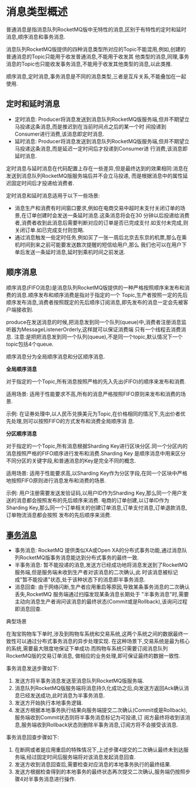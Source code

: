 # 消息类型概述
普通消息是指消息队列RocketMQ版中无特性的消息,区别于有特性的定时和延时消息,顺序消息和事务消息.

消息队列RocketMQ版提供的四种消息类型所对应的Topic不能混用,例如,创建的普通消息的Topic只能用于收发普通消息,不能用于收发其
他类型的消息,同理,事务消息的Topic也只能收发事务消息,不能用于收发其他类型的消息,以此类推.

顺序消息,定时消息,事务消息是不同的消息类型,三者是互斥关系,不能叠加在一起使用.

## 定时和延时消息
- 定时消息: Producer将消息发送到消息队列RocketMQ版服务端,但并不期望立马投递这条消息,而是推迟到在当前时间点之后的某一个时
  间投递到Consumer进行消费,该消息即定时消息.
- 延时消息: Producer将消息发送到消息队列RocketMQ版服务端,但并不期望立马投递这条消息,而是延迟一定时间后才投递到Consumer进
  行消费,该消息即延时消息.

定时消息与延时消息在代码配置上存在一些差异,但是最终达到的效果相同:消息在发送到消息队列RocketMQ版服务端后并不会立马投递,
而是根据消息中的属性延迟固定时间后才投递给消费者.

定时消息和延时消息适用于以下一些场景:

- 消息生产和消费有时间窗口要求,例如在电商交易中超时未支付关闭订单的场景,在订单创建时会发送一条延时消息.这条消息将会在30
  分钟以后投递给消费者,消费者收到此消息后需要判断对应的订单是否已完成支付.如支付未完成,则关闭订单.如已完成支付则忽略.
- 通过消息触发一些定时任务,例如买了一张一周后北京去东京的机票,那么在乘机时间到来之前可能要发送数次提醒的短信给用户,那么
  我们也可以在用户下单后发送一条延时消息,延时到乘机时间之前发送.

## 顺序消息
顺序消息(FIFO消息)是消息队列RocketMQ版提供的一种严格按照顺序来发布和消费的消息.顺序发布和顺序消费是指对于指定的一个
Topic,生产者按照一定的先后顺序发布消息,消费者按照既定的先后顺序订阅消息,即先发布的消息一定会先被客户端接收到.

produce在发送消息的时候,把消息发到同一个队列(queue)中,消费者注册消息监听器为MessageListenerOrderly,这样就可以保证消费端
只有一个线程去消费消息.
注意:是把把消息发到同一个队列(queue),不是同一个topic,默认情况下一个topic包括4个queue.

顺序消息分为全局顺序消息和分区顺序消息.

**全局顺序消息**

对于指定的一个Topic,所有消息按照严格的先入先出(FIFO)的顺序来发布和消费.

适用场景: 适用于性能要求不高,所有的消息严格按照FIFO原则来发布和消费的场景.

示例: 在证券处理中,以人民币兑换美元为Topic,在价格相同的情况下,先出价者优先处理,则可以按照FIFO的方式发布和消费全局顺序消
息.

**分区顺序消息**

对于指定的一个Topic,所有消息根据Sharding Key进行区块分区.同一个分区内的消息按照严格的FIFO顺序进行发布和消费.Sharding Key
是顺序消息中用来区分不同分区的关键字段,和普通消息的Key是完全不同的概念.

适用场景: 适用于性能要求高,以Sharding Key作为分区字段,在同一个区块中严格地按照FIFO原则进行消息发布和消费的场景.

示例: 用户注册需要发送发验证码,以用户ID作为Sharding Key,那么同一个用户发送的消息都会按照发布的先后顺序来消费.
电商的订单创建,以订单ID作为Sharding Key,那么同一个订单相关的创建订单消息,订单支付消息,订单退款消息,订单物流消息都会按照
发布的先后顺序来消费.

## [事务消息](https://help.aliyun.com/document_detail/43348.html)
- 事务消息: RocketMQ 提供类似XA或Open XA的分布式事务功能,通过消息队列RocketMQ版事务消息能达到分布式事务的最终一致.
- 半事务消息: 暂不能投递的消息,发送方已经成功地将消息发送到了RocketMQ 服务端,但是服务端未收到生产者对该消息的二次确认,此
  时该消息被标记成"暂不能投递"状态,处于该种状态下的消息即半事务消息.
- 消息回查: 由于网络闪断,生产者应用重启等原因,导致某条事务消息的二次确认丢失,RocketMQ 服务端通过扫描发现某条消息长期处于
  "半事务消息"时,需要主动向消息生产者询问该消息的最终状态(Commit或是Rollback),该询问过程即消息回查.

典型场景

在淘宝购物车下单时,涉及到购物车系统和交易系统,这两个系统之间的数据最终一致性可以通过分布式事务消息的异步处理实现.
在这种场景下,交易系统是最为核心的系统,需要最大限度地保证下单成功.而购物车系统只需要订阅消息队列RocketMQ版的交易订单消息,
做相应的业务处理,即可保证最终的数据一致性.

事务消息发送步骤如下:

1. 发送方将半事务消息发送至消息队列RocketMQ版服务端.
1. 消息队列RocketMQ版服务端将消息持久化成功之后,向发送方返回Ack确认消息已经发送成功,此时消息为半事务消息.
1. 发送方开始执行本地事务逻辑.
1. 发送方根据本地事务执行结果向服务端提交二次确认(Commit或是Rollback),服务端收到Commit状态则将半事务消息标记为可投递,订
  阅方最终将收到该消息,服务端收到Rollback状态则删除半事务消息,订阅方将不会接受该消息.

事务消息回查步骤如下:

1. 在断网或者是应用重启的特殊情况下,上述步骤4提交的二次确认最终未到达服务端,经过固定时间后服务端将对该消息发起消息回查.
1. 发送方收到消息回查后,需要检查对应消息的本地事务执行的最终结果.
1. 发送方根据检查得到的本地事务的最终状态再次提交二次确认,服务端仍按照步骤4对半事务消息进行操作.

